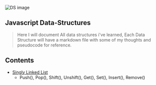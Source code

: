 
![DS image](https://miro.medium.com/max/3840/0*q3GNg6zIUYoqQbIs.png)

## Javascript Data-Structures 
> Here I will document All data structures i've learned, Each Data Structure will have a markdown file with some of my thoughts and pseudocode for reference.  

## Contents
* [Singly Linked List](https://github.com/antman999/Javascript-data-structures/tree/main/SinglyLinkedList)
  * Push(), Pop(), Shift(), Unshift(), Get(), Set(), Insert(), Remove()